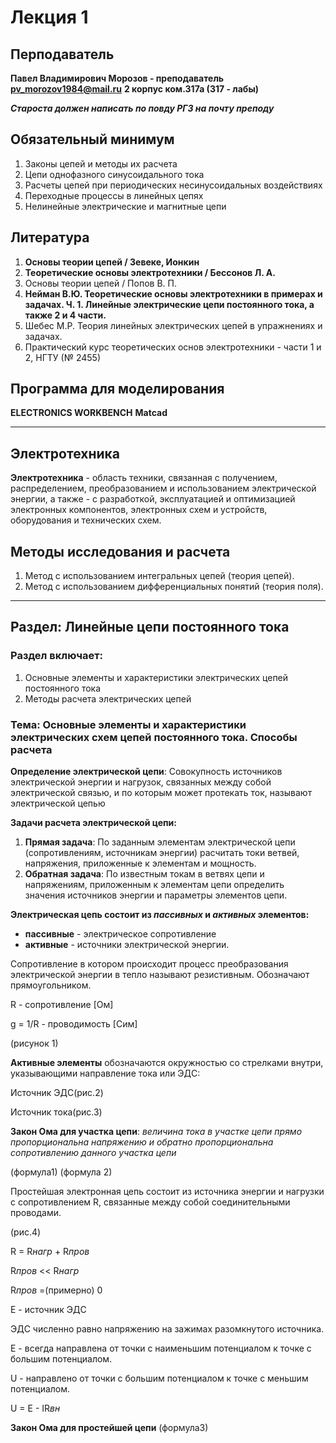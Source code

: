 # Лекция 1

## Перподаватель

**Павел Владимирович Морозов - преподаватель**
**pv_morozov1984@mail.ru**
**2 корпус ком.317а (317 - лабы)**

***Староста должен написать по повду РГЗ на почту преподу***

## Обязательный минимум

1. Законы цепей и методы их расчета
2. Цепи однофазного синусоидального тока
3. Расчеты цепей при периодических несинусоидальных воздействиях
4. Переходные процессы в линейных цепях
5. Нелинейные электрические и магнитные цепи

## Литература

1. **Основы теории цепей / Зевеке, Ионкин**
2. **Теоретические основы электротехники / Бессонов Л. А.**
3. Основы теории цепей /  Попов В. П.
4. **Нейман В.Ю. Теоретические основы электротехники в примерах и задачах. Ч. 1. Линейные электрические цепи постоянного тока, а также 2 и 4 части.**
5. Шебес М.Р. Теория линейных электрических цепей в упражнениях и задачах.
6. Практический курс теоретических основ электротехники - части 1 и 2, НГТУ (№ 2455)

##  Программа для моделирования

**ELECTRONICS WORKBENCH**
**Matcad**

___

## Электротехника

**Электротехника** - область техники, связанная с получением, распределением, преобразованием и использованием электрической энергии, а также - с разработкой, эксплуатацией и оптимизацией электронных компонентов, электронных схем и устройств, оборудования и технических схем.

## Методы исследования и расчета

1. Метод с использованием интегральных цепей (теория цепей).
2. Метод с использованием дифференциальных понятий (теория поля).

___

## Раздел: Линейные цепи постоянного тока

### Раздел включает:
1. Основные элементы и характеристики электрических цепей постоянного тока
2. Методы расчета электрических цепей

### Тема: Основные элементы и характеристики электрических схем цепей постоянного тока. Способы расчета

**Определение электрической цепи**: Совокупность источников электрической энергии и нагрузок, связанных между собой электрической связью, и по которым может протекать ток, называют электрической цепью

**Задачи расчета электрической цепи:**
1. **Прямая задача**: По заданным элементам электрической цепи (сопротивлениям, источникам энергии) расчитать токи ветвей, напряжения, приложенные к элементам и мощность.
2. **Обратная задача**: По известным токам в ветвях цепи и напряжениям, приложенным к элементам цепи определить значения источников энергии и параметры элементов цепи.

**Электрическая цепь состоит из *пассивных* и *активных* элементов:**
* **пассивные** - электрическое сопротивление
* **активные** - источники электрической энергии.

Сопротивление в котором происходит процесс преобразования электрической энергии в тепло называют резистивным. Обозначают прямоугольником.

R - сопротивление [Ом]

g = 1/R - проводимость [Сим]

(рисунок 1)

**Активные элементы** обозначаются окружностью со стрелками внутри, указывающими направление тока или ЭДС:

Источник ЭДС(рис.2)

Источник тока(рис.3)

**Закон Ома для участка цепи**: *величина тока в участке цепи прямо пропорциональна напряжению и обратно пропорциональна сопротивлению данного участка цепи*

(формула1) (формула 2)

Простейшая электронная цепь состоит из источника энергии и нагрузки с сопротивлением R, связанные между собой соединительными проводами.

(рис.4)

R = R*нагр* + R*пров* 

R*пров* << R*нагр*

R*пров* =(примерно) 0

E - источник ЭДС

ЭДС численно равно напряжению на зажимах разомкнутого источника.

E - всегда направлена от точки с наименьшим потенциалом к точке с большим потенциалом.

U - направлено от точки с большим потенциалом к точке с меньшим потенциалом.

U = E - IR*вн*

**Закон Ома для простейшей цепи** (формула3)
